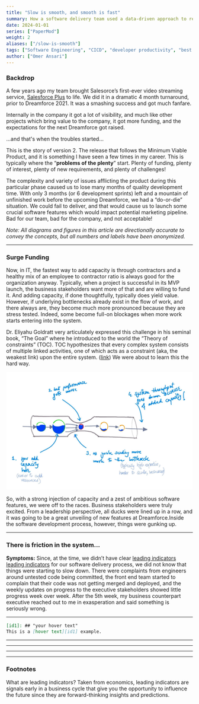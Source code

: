 ```yaml
---
title: "Slow is smooth, and smooth is fast"
summary: How a software delivery team used a data-driven approach to remove friction and deliver faster
date: 2024-01-01
series: ["PaperMod"]
weight: 2
aliases: ["/slow-is-smooth"]
tags: ["Software Engineering", "CICD", "developer productivity", "best practices", "shift left"]
author: ["Omer Ansari"]
---
```


### Backdrop

A few years ago my team brought Salesorce’s first-ever video streaming service, [Salesforce Plus](http://www.salesforce.com/plus) to life. We did it in a dramatic 4 month turnaround, prior to Dreamforce 2021. It was a smashing success and got much fanfare. 

Internally in the company it got a lot of visibility, and much like other projects which bring value to the company, it got more funding, and the expectations for the next Dreamforce got raised.

…and that's when the troubles started…

This is the story of version 2. The release that follows the Minimum Viable Product, and it is something I have seen a few times in my career. This is typically where the “**problems of the plenty**” start. Plenty of funding, plenty of interest, plenty of new requirements, and plenty of challenges!

The complexity and variety of issues afflicting the product during this particular phase caused us to lose many months of quality development time. With only 3 months (or 6 development sprints) left and a mountain of unfinished work before the upcoming Dreamforce, we had a “do-or-die” situation. We could fail to deliver, and that would cause us to launch some crucial software features which would impact potential marketing pipeline. Bad for our team, bad for the company, and not acceptable!

*Note: All diagrams and figures in this article are directionally accurate to convey the concepts, but all numbers and labels have been anonymized.*

---

### Surge Funding

Now, in IT, the fastest way to add capacity is through contractors and a healthy mix of an employee to contractor ratio is always good for the organization anyway. Typically, when a project is successful in its MVP launch, the business stakeholders want more of that and are willing to fund it. And adding capacity, if done thoughtfully, typically does yield value. However, if underlying bottlenecks already exist in the flow of work, and there always are, they become much more pronounced because they are stress tested. Indeed, some become full-on blockages when more work starts entering into the system.

Dr. Eliyahu Goldratt very articulately expressed this challenge in his seminal book, “The Goal” where he introduced to the world the “Theory of constraints” (TOC). TOC hypothesizes that every complex system consists of multiple linked activities, one of which acts as a constraint (aka, the weakest link) upon the entire system. ([link](https://www.linkedin.com/pulse/theory-constraints-real-estate-investing-cost-your-wyatt-powell)) We were about to learn this the hard way.

![regular](images/theory-of-constraints.png)

So, with a strong injection of capacity and a zest of ambitious software features, we were off to the races. Business stakeholders were truly excited. From a leadership perspective, all ducks were lined up in a row, and it was going to be a great unveiling of new features at Dreamforce.Inside the software development process, however, things were gunking up.

---

### There is friction in the system…

**Symptoms:** Since, at the time, we didn’t have clear [leading indicators](#1) [leading indicators][id1] for our software delivery process, we did not know that things were starting to slow down. There were complaints from engineers around untested code being committed, the front end team started to complain that their code was not getting merged and deployed, and the weekly updates on progress to the executive stakeholders showed little progress week over week. After the 5th week, my business counterpart executive reached out to me in exasperation and said something is seriously wrong. 

[id1]: ## "What are leading indicators? Taken from economics, leading indicators are signals early in a business cycle that give you the opportunity to influence the future since they are forward-thinking insights and predictions."

---

```markdown
[id1]: ## "your hover text"
This is a [hover text][id1] example.
```

---



---



---


---

### Footnotes

<a name="1"></a> What are leading indicators? Taken from economics, leading indicators are signals early in a business cycle that give you the opportunity to influence the future since they are forward-thinking insights and predictions.
